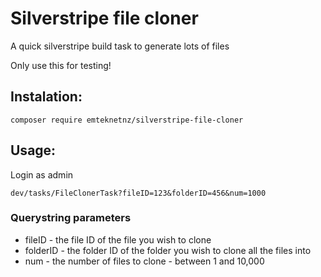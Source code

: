 # Silverstripe file cloner

A quick silverstripe build task to generate lots of files

Only use this for testing!

## Instalation:

`composer require emteknetnz/silverstripe-file-cloner`

## Usage:

Login as admin

`dev/tasks/FileClonerTask?fileID=123&folderID=456&num=1000`

### Querystring parameters
- fileID - the file ID of the file you wish to clone
- folderID - the folder ID of the folder you wish to clone all the files into
- num - the number of files to clone - between 1 and 10,000
